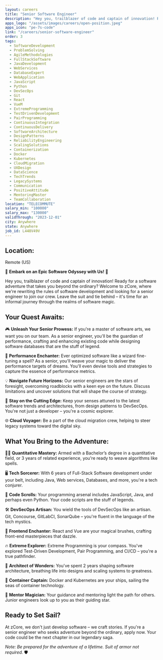 ```yaml
---
layout: careers
title: "Senior Software Engineer"
description: "Hey you, trailblazer of code and captain of innovation! Ready for a software adventure that takes you beyond the ordinary? Welcome to zCore, where we're rewriting the rules of software development and looking for a senior engineer to join our crew. Leave the suit and tie behind – it's time for an informal journey through the realms of software magic."
apps_logo: "/assets/images/careers/open-position.jpeg"
apps_icon: "pe-7s-code"
link: "/careers/senior-software-engineer"
order: 3
tags:
  - SoftwareDevelopment
  - ProblemSolving
  - AgileMethodologies
  - FullStackSoftware
  - JavaDevelopment
  - WebServices
  - DatabaseExpert
  - WebApplication
  - JavaScript
  - Python
  - DevSecOps
  - Git
  - React
  - VueM
  - ExtremeProgramming
  - TestDrivenDevelopment
  - PairProgramming
  - ContinuousIntegration
  - ContinuousDelivery
  - SoftwareArchitecture
  - DesignPatterns
  - ReliabilityEngineering
  - ScalingSolutions
  - Containerization
  - Docker
  - Kubernetes
  - CloudMigration
  - UXDesign
  - DataScience
  - TechTrends
  - LegacySystems
  - Communication
  - PositiveAttitude
  - MentoringMaster
  - TeamCollaboration
location: "TELECOMMUTE"
salary_min: "100000"
salary_max: "130000"
validThrough: "2023-12-01"
city: Anywhere
state: Anywhere
job_id: L448V49V
---
```


## Location:

Remote (US)

🌟 **Embark on an Epic Software Odyssey with Us!** 🚀

Hey you, trailblazer of code and captain of innovation! Ready for a software adventure that takes you beyond the ordinary? Welcome to zCore, where we're rewriting the rules of software development and looking for a senior engineer to join our crew. Leave the suit and tie behind – it's time for an informal journey through the realms of software magic.

## Your Quest Awaits:

🎮 **Unleash Your Senior Prowess:** If you're a master of software arts, we want you on our team. As a senior engineer, you'll be the guardian of performance, crafting and enhancing existing code while designing software databases that are the stuff of legend.

🚀 **Performance Enchanter:** Ever optimized software like a wizard fine-tuning a spell? As a senior, you'll weave your magic to deliver the performance targets of dreams. You'll even devise tools and strategies to capture the essence of performance metrics.

💡 **Navigate Future Horizons:** Our senior engineers are the stars of foresight, overcoming roadblocks with a keen eye on the future. Discuss limitations and uncover solutions that will shape the course of strategy.

🌌 **Stay on the Cutting Edge:** Keep your senses attuned to the latest software trends and architectures, from design patterns to DevSecOps. You're not just a developer – you're a cosmic explorer.

🌐 **Cloud Voyager:** Be a part of the cloud migration crew, helping to steer legacy systems toward the digital sky.

## What You Bring to the Adventure:

🧙‍♂️ **Quantitative Mastery:** Armed with a Bachelor’s degree in a quantitative field, or 3 years of related experience, you're ready to weave algorithms like spells.

🖥️ **Tech Sorcerer:** With 6 years of Full-Stack Software development under your belt, including Java, Web services, Databases, and more, you're a tech conjurer.

📜 **Code Scrolls:** Your programming arsenal includes JavaScript, Java, and perhaps even Python. Your code scripts are the stuff of legends.

🛠️ **DevSecOps Artisan:** You wield the tools of DevSecOps like an artisan. Git, Concourse, GitLabCI, SonarQube – you're fluent in the language of the tech mystics.

🎨 **Frontend Enchanter:** React and Vue are your magical brushes, crafting front-end masterpieces that dazzle.

🔥 **Extreme Explorer:** Extreme Programming is your compass. You've explored Test-Driven Development, Pair Programming, and CI/CD – you're a true pathfinder.

🏰 **Architect of Wonders:** You've spent 2 years shaping software architecture, breathing life into designs and scaling systems to greatness.

🚢 **Container Captain:** Docker and Kubernetes are your ships, sailing the seas of container technology.

🌟 **Mentor Magician:** Your guidance and mentoring light the path for others. Junior engineers look up to you as their guiding star.

## Ready to Set Sail?

At zCore, we don't just develop software – we craft stories. If you're a senior engineer who seeks adventure beyond the ordinary, apply now. Your code could be the next chapter in our legendary saga.

*Note: Be prepared for the adventure of a lifetime. Suit of armor not required.* 🛡️
